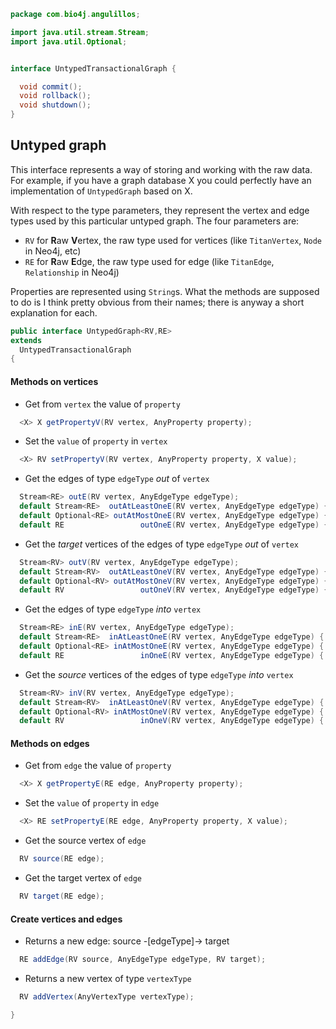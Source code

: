 
```java
package com.bio4j.angulillos;

import java.util.stream.Stream;
import java.util.Optional;


interface UntypedTransactionalGraph {

  void commit();
  void rollback();
  void shutdown();
}
```


## Untyped graph

This interface represents a way of storing and working with the raw data. For example, if you have a graph database X you could perfectly have an implementation of `UntypedGraph` based on X.

With respect to the type parameters, they represent the vertex and edge types used by this particular untyped graph. The four parameters are:

- `RV` for **R**aw **V**ertex, the raw type used for vertices (like `TitanVertex`, `Node` in Neo4j, etc)
- `RE` for **R**aw **E**dge, the raw type used for edge (like `TitanEdge`, `Relationship` in Neo4j)

Properties are represented using `String`s. What the methods are supposed to do is I think pretty obvious from their names; there is anyway a short explanation for each.


```java
public interface UntypedGraph<RV,RE>
extends
  UntypedTransactionalGraph
{
```

#### Methods on vertices
- Get from `vertex` the value of `property`

```java
  <X> X getPropertyV(RV vertex, AnyProperty property);
```

- Set the `value` of `property` in `vertex`

```java
  <X> RV setPropertyV(RV vertex, AnyProperty property, X value);
```

- Get the edges of type `edgeType` _out_ of `vertex`

```java
  Stream<RE> outE(RV vertex, AnyEdgeType edgeType);
  default Stream<RE>  outAtLeastOneE(RV vertex, AnyEdgeType edgeType) { return outE(vertex, edgeType); }
  default Optional<RE> outAtMostOneE(RV vertex, AnyEdgeType edgeType) { return outE(vertex, edgeType).findFirst(); }
  default RE                 outOneE(RV vertex, AnyEdgeType edgeType) { return outE(vertex, edgeType).findFirst().get(); }
```

- Get the _target_ vertices of the edges of type `edgeType` _out_ of `vertex`

```java
  Stream<RV> outV(RV vertex, AnyEdgeType edgeType);
  default Stream<RV>  outAtLeastOneV(RV vertex, AnyEdgeType edgeType) { return outV(vertex, edgeType); }
  default Optional<RV> outAtMostOneV(RV vertex, AnyEdgeType edgeType) { return outV(vertex, edgeType).findFirst(); }
  default RV                 outOneV(RV vertex, AnyEdgeType edgeType) { return outV(vertex, edgeType).findFirst().get(); }
```

- Get the edges of type `edgeType` _into_ `vertex`

```java
  Stream<RE> inE(RV vertex, AnyEdgeType edgeType);
  default Stream<RE>  inAtLeastOneE(RV vertex, AnyEdgeType edgeType) { return inE(vertex, edgeType); }
  default Optional<RE> inAtMostOneE(RV vertex, AnyEdgeType edgeType) { return inE(vertex, edgeType).findFirst(); }
  default RE                 inOneE(RV vertex, AnyEdgeType edgeType) { return inE(vertex, edgeType).findFirst().get(); }
```

- Get the _source_ vertices of the edges of type `edgeType` _into_ `vertex`

```java
  Stream<RV> inV(RV vertex, AnyEdgeType edgeType);
  default Stream<RV>  inAtLeastOneV(RV vertex, AnyEdgeType edgeType) { return inV(vertex, edgeType); }
  default Optional<RV> inAtMostOneV(RV vertex, AnyEdgeType edgeType) { return inV(vertex, edgeType).findFirst(); }
  default RV                 inOneV(RV vertex, AnyEdgeType edgeType) { return inV(vertex, edgeType).findFirst().get(); }
```

#### Methods on edges
- Get from `edge` the value of `property`

```java
  <X> X getPropertyE(RE edge, AnyProperty property);
```

- Set the `value` of `property` in `edge`

```java
  <X> RE setPropertyE(RE edge, AnyProperty property, X value);
```

- Get the source vertex of `edge`

```java
  RV source(RE edge);
```

- Get the target vertex of `edge`

```java
  RV target(RE edge);
```

#### Create vertices and edges
- Returns a new edge: source -[edgeType]-> target

```java
  RE addEdge(RV source, AnyEdgeType edgeType, RV target);
```

- Returns a new vertex of type `vertexType`

```java
  RV addVertex(AnyVertexType vertexType);

}

```




[test/java/com/bio4j/angulillos/Twitter.java]: ../../../../../test/java/com/bio4j/angulillos/Twitter.java.md
[test/java/com/bio4j/angulillos/TwitterGraphTestSuite.java]: ../../../../../test/java/com/bio4j/angulillos/TwitterGraphTestSuite.java.md
[main/java/com/bio4j/angulillos/Arity.java]: Arity.java.md
[main/java/com/bio4j/angulillos/UntypedGraphSchema.java]: UntypedGraphSchema.java.md
[main/java/com/bio4j/angulillos/AnyElementType.java]: AnyElementType.java.md
[main/java/com/bio4j/angulillos/UntypedGraph.java]: UntypedGraph.java.md
[main/java/com/bio4j/angulillos/TypedEdgeIndex.java]: TypedEdgeIndex.java.md
[main/java/com/bio4j/angulillos/Labeled.java]: Labeled.java.md
[main/java/com/bio4j/angulillos/TypedVertexIndex.java]: TypedVertexIndex.java.md
[main/java/com/bio4j/angulillos/conversions.java]: conversions.java.md
[main/java/com/bio4j/angulillos/TypedVertexQuery.java]: TypedVertexQuery.java.md
[main/java/com/bio4j/angulillos/QueryPredicate.java]: QueryPredicate.java.md
[main/java/com/bio4j/angulillos/AnyEdgeType.java]: AnyEdgeType.java.md
[main/java/com/bio4j/angulillos/TypedGraph.java]: TypedGraph.java.md
[main/java/com/bio4j/angulillos/AnyProperty.java]: AnyProperty.java.md
[main/java/com/bio4j/angulillos/AnyVertexType.java]: AnyVertexType.java.md
[main/java/com/bio4j/angulillos/TypedElementIndex.java]: TypedElementIndex.java.md